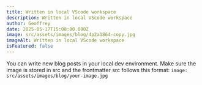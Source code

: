 ```yaml
---
title: Written in local VScode workspace
description: Written in local VScode workspace
author: Geoffrey
date: 2025-05-17T15:08:00.000Z
image: src/assets/images/blog/4p2a1864-copy.jpg
imageAlt: Written in local VScode workspace
isFeatured: false
---
```


You can write new blog posts in your local dev environment. Make sure the image is stored in src and the frontmatter src follows this format: `image: src/assets/images/blog/your-image.jpg`
